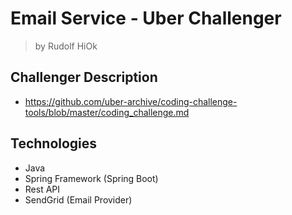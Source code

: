# Email Service - Uber Challenger

> by Rudolf HiOk

## Challenger Description

- https://github.com/uber-archive/coding-challenge-tools/blob/master/coding_challenge.md

## Technologies

- Java
- Spring Framework (Spring Boot)
- Rest API
- SendGrid (Email Provider)
